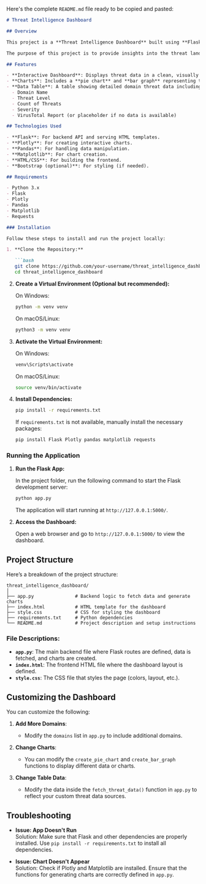 Here's the complete `README.md` file ready to be copied and pasted:

```markdown
# Threat Intelligence Dashboard

## Overview

This project is a **Threat Intelligence Dashboard** built using **Flask** (Python framework), **Plotly** (for charts), and **HTML/CSS** for the frontend. The dashboard fetches threat data related to different domains (like `example.com`, `paypal.com`, etc.) and displays it in a user-friendly manner with a **pie chart**, **bar graph**, and a **domain threat data overview table**.

The purpose of this project is to provide insights into the threat landscape by visualizing domain threat levels, severity, and additional data such as VirusTotal reports. The dashboard can display multiple domains and provides easy-to-read charts for analyzing threat data.

## Features

- **Interactive Dashboard**: Displays threat data in a clean, visually appealing layout.
- **Charts**: Includes a **pie chart** and **bar graph** representing threat levels across different domains.
- **Data Table**: A table showing detailed domain threat data including:
  - Domain Name
  - Threat Level
  - Count of Threats
  - Severity
  - VirusTotal Report (or placeholder if no data is available)

## Technologies Used

- **Flask**: For backend API and serving HTML templates.
- **Plotly**: For creating interactive charts.
- **Pandas**: For handling data manipulation.
- **Matplotlib**: For chart creation.
- **HTML/CSS**: For building the frontend.
- **Bootstrap (optional)**: For styling (if needed).

## Requirements

- Python 3.x
- Flask
- Plotly
- Pandas
- Matplotlib
- Requests

### Installation

Follow these steps to install and run the project locally:

1. **Clone the Repository:**

   ```bash
   git clone https://github.com/your-username/threat_intelligence_dashboard.git
   cd threat_intelligence_dashboard
   ```

2. **Create a Virtual Environment (Optional but recommended):**

   On Windows:
   ```bash
   python -m venv venv
   ```

   On macOS/Linux:
   ```bash
   python3 -m venv venv
   ```

3. **Activate the Virtual Environment:**

   On Windows:
   ```bash
   venv\Scripts\activate
   ```

   On macOS/Linux:
   ```bash
   source venv/bin/activate
   ```

4. **Install Dependencies:**

   ```bash
   pip install -r requirements.txt
   ```

   If `requirements.txt` is not available, manually install the necessary packages:
   ```bash
   pip install Flask Plotly pandas matplotlib requests
   ```

### Running the Application

1. **Run the Flask App:**

   In the project folder, run the following command to start the Flask development server:

   ```bash
   python app.py
   ```

   The application will start running at `http://127.0.0.1:5000/`.

2. **Access the Dashboard:**

   Open a web browser and go to `http://127.0.0.1:5000/` to view the dashboard.

## Project Structure

Here’s a breakdown of the project structure:

```
threat_intelligence_dashboard/
│
├── app.py               # Backend logic to fetch data and generate charts
├── index.html           # HTML template for the dashboard
├── style.css            # CSS for styling the dashboard
├── requirements.txt     # Python dependencies
└── README.md            # Project description and setup instructions
```

### File Descriptions:

- **`app.py`**: The main backend file where Flask routes are defined, data is fetched, and charts are created.
- **`index.html`**: The frontend HTML file where the dashboard layout is defined.
- **`style.css`**: The CSS file that styles the page (colors, layout, etc.).

## Customizing the Dashboard

You can customize the following:

1. **Add More Domains**:
   - Modify the `domains` list in `app.py` to include additional domains.
   
2. **Change Charts**:
   - You can modify the `create_pie_chart` and `create_bar_graph` functions to display different data or charts.
   
3. **Change Table Data**:
   - Modify the data inside the `fetch_threat_data()` function in `app.py` to reflect your custom threat data sources.

## Troubleshooting

- **Issue: App Doesn't Run**  
  Solution: Make sure that Flask and other dependencies are properly installed. Use `pip install -r requirements.txt` to install all dependencies.

- **Issue: Chart Doesn't Appear**  
  Solution: Check if Plotly and Matplotlib are installed. Ensure that the functions for generating charts are correctly defined in `app.py`.

